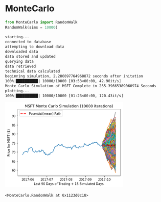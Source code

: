# MonteCarlo


```python
from MonteCarlo import RandomWalk
RandomWalk(sims = 10000)
```

    starting...
    connected to database
    attempting to download data
    downloaded data
    data stored and updated
    querying data
    data retrieved
    technical data calculated
    beginning simulation, 2.286097764968872 seconds after initation
    100%|██████████| 10000/10000 [03:53<00:00, 42.90it/s]
    Monte Carlo Simulation of MSFT Complete in 235.39665389060974 Seconds
    plotting...
    100%|██████████| 10000/10000 [01:23<00:00, 120.43it/s]



![png](output_0_6.png)





    <MonteCarlo.RandomWalk at 0x1123d0c18>




```python

```
